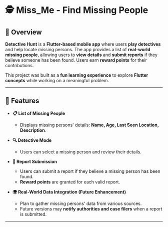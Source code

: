 # 🕵️ Miss_Me - Find Missing People  

## 📌 Overview  

**Detective Hunt** is a **Flutter-based mobile app** where users **play detectives** and help locate missing persons. The app provides a list of **real-world missing people**, allowing users to **view details** and **submit reports** if they believe someone has been found. Users earn **reward points** for their contributions.  

This project was built as a **fun learning experience** to explore **Flutter concepts** while working on a meaningful problem.  

---

## 🚀 Features  

- **📋 List of Missing People**  
  - Displays missing persons' details: **Name, Age, Last Seen Location, Description**.  

- **🔍 Detective Mode**  
  - Users can select a missing person and review their details.  

- **📢 Report Submission**  
  - Users can submit a report if they believe a missing person has been found.  
  - **Reward points** are granted for each valid report.  

- **🌍 Real-World Data Integration (Future Enhancement)**  
  - Plan to gather missing persons' data from various sources.  
  - Future versions may **notify authorities and case filers** when a report is submitted.  

---

